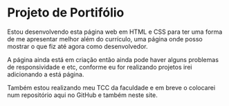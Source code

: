 # Projeto de Portifólio
Estou desenvolvendo esta página web em HTML e CSS para ter uma forma de me apresentar melhor além do currículo, uma página onde posso mostrar o que fiz até agora como desenvolvedor.

A página ainda está em criação então ainda pode haver alguns problemas de responsividade e etc, conforme eu for realizando projetos irei adicionando a está página.

Também estou realizando meu TCC da faculdade e em breve o colocarei num repositório aqui no GitHub e também neste site.

